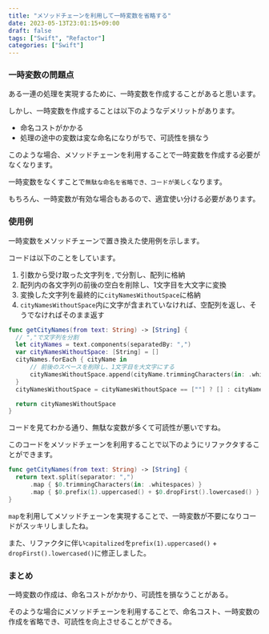 ```yaml
---
title: "メソッドチェーンを利用して一時変数を省略する"
date: 2023-05-13T23:01:15+09:00
draft: false
tags: ["Swift", "Refactor"]
categories: ["Swift"]
---
```


### 一時変数の問題点

ある一連の処理を実現するために、一時変数を作成することがあると思います。

しかし、一時変数を作成することは以下のようなデメリットがあります。
- 命名コストがかかる
- 処理の途中の変数は変な命名になりがちで、可読性を損なう

このような場合、メソッドチェーンを利用することで一時変数を作成する必要がなくなります。

一時変数をなくすことで`無駄な命名を省略でき、コードが美しく`なります。

もちろん、一時変数が有効な場合もあるので、適宜使い分ける必要があります。

### 使用例

一時変数をメソッドチェーンで置き換えた使用例を示します。

コードは以下のことをしています。
1. 引数から受け取った文字列を`,`で分割し、配列に格納
2. 配列内の各文字列の前後の空白を削除し、1文字目を大文字に変換
3. 変換した文字列を最終的に`cityNamesWithoutSpace`に格納
4. `cityNamesWithoutSpace`内に文字が含まれていなければ、空配列を返し、そうでなければそのまま返す

```swift
func getCityNames(from text: String) -> [String] {
  // ","で文字列を分割
  let cityNames = text.components(separatedBy: ",")
  var cityNamesWithoutSpace: [String] = []
  cityNames.forEach { cityName in
      // 前後のスペースを削除し、1文字目を大文字にする
      cityNamesWithoutSpace.append(cityName.trimmingCharacters(in: .whitespaces).capitalized)
  }
  cityNamesWithoutSpace = cityNamesWithoutSpace == [""] ? [] : cityNamesWithoutSpace

  return cityNamesWithoutSpace
}
```

コードを見てわかる通り、無駄な変数が多くて可読性が悪いですね。

このコードをメソッドチェーンを利用することで以下のようにリファクタすることができます。

```swift
func getCityNames(from text: String) -> [String] {
  return text.split(separator: ",")
      .map { $0.trimmingCharacters(in: .whitespaces) }
      .map { $0.prefix(1).uppercased() + $0.dropFirst().lowercased() }
}
```

`map`を利用してメソッドチェーンを実現することで、一時変数が不要になりコードがスッキリしましたね。

また、リファクタに伴い`capitalized`を`prefix(1).uppercased()` + `dropFirst().lowercased()`に修正しました。

### まとめ
一時変数の作成は、命名コストがかかり、可読性を損なうことがある。

そのような場合にメソッドチェーンを利用することで、命名コスト、一時変数の作成を省略でき、可読性を向上させることができる。